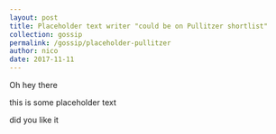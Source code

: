 ```yaml
---
layout: post
title: Placeholder text writer "could be on Pullitzer shortlist"
collection: gossip
permalink: /gossip/placeholder-pullitzer
author: nico
date: 2017-11-11
---
```


Oh hey there

this is some placeholder text

did you like it
